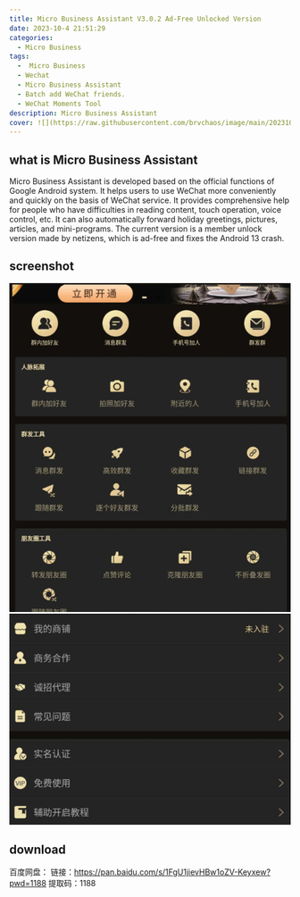 ```yaml
---
title: Micro Business Assistant V3.0.2 Ad-Free Unlocked Version
date: 2023-10-4 21:51:29
categories:
  - Micro Business
tags:
  -  Micro Business
  - Wechat
  - Micro Business Assistant
  - Batch add WeChat friends.
  - WeChat Moments Tool
description: Micro Business Assistant
cover: ![](https://raw.githubusercontent.com/brvchaos/image/main/20231004222453.png)
---
```

## what is  Micro Business Assistant
Micro Business Assistant is developed based on the official functions of Google Android system. It helps users to use WeChat more conveniently and quickly on the basis of WeChat service. 
It provides comprehensive help for people who have difficulties in reading content, touch operation, voice control, etc. It can also automatically forward holiday greetings, pictures, articles, 
and mini-programs. The current version is a member unlock version made by netizens, which is ad-free and fixes the Android 13 crash.

## screenshot
![](https://raw.githubusercontent.com/brvchaos/image/main/20231004222331.png)
![](https://raw.githubusercontent.com/brvchaos/image/main/20231004222558.png)

## download

百度网盘： 链接：https://pan.baidu.com/s/1FgU1jievHBw1oZV-Keyxew?pwd=1188 
提取码：1188 

